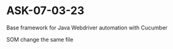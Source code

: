 # ASK-07-03-23

Base framework for Java Webdriver automation with Cucumber


SOM change the same file

